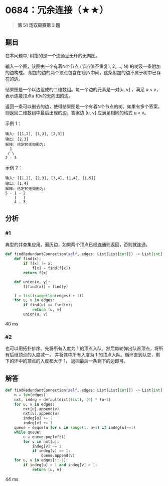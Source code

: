 # 0684：冗余连接（★★）


> **第 51 场双周赛第 3 题**

## 题目

在本问题中, 树指的是一个连通且无环的无向图。

输入一个图，该图由一个有着N个节点 (节点值不重复1, 2, ..., N) 的树及一条附加的边构成。
附加的边的两个顶点包含在1到N中间，这条附加的边不属于树中已存在的边。

结果图是一个以边组成的二维数组。每一个边的元素是一对[u, v] ，满足 u < v，
表示连接顶点u 和v的无向图的边。

返回一条可以删去的边，使得结果图是一个有着N个节点的树。如果有多个答案，
则返回二维数组中最后出现的边。答案边 [u, v] 应满足相同的格式 u < v。

 
示例 1：

	输入: [[1,2], [1,3], [2,3]]
	输出: [2,3]
	解释: 给定的无向图为:
	  1
	 / \
	2 - 3
	
示例 2：

	输入: [[1,2], [2,3], [3,4], [1,4], [1,5]]
	输出: [1,4]
	解释: 给定的无向图为:
	5 - 1 - 2
		|   |
		4 - 3

 
## 分析

### #1

典型的并查集应用。遍历边，如果两个顶点已经连通则返回，否则就连通。

```python
def findRedundantConnection(self, edges: List[List[int]]) -> List[int]:
    def find(x):
        if f[x] != x:
            f[x] = find(f[x])
        return f[x]

    def union(x, y):
        f[find(x)] = find(y)

    f = list(range(len(edges) + 1))
    for u, v in edges:
        if find(u) == find(v):
            return [u, v]
        union(u, v)
```
40 ms

### #2

也可以用拓扑排序。先将所有入度为 1 的顶点入队。然后每轮弹出队首顶点，将所有后继顶点的入度减一，
并将其中所有入度为 1 的顶点入队。循环直到队空，剩下的环中的顶点的入度都大于 1，
返回最后一条剩下的边即可。

## 解答

```python
def findRedundantConnection(self, edges: List[List[int]]) -> List[int]:
    n = len(edges)
    nxt, indeg = defaultdict(list), [0] * (n+1)
    for u, v in edges:
        nxt[u].append(v)
        nxt[v].append(u)
        indeg[u] += 1
        indeg[v] += 1
    queue = deque(u for u in range(1, n+1) if indeg[u]==1)
    while queue:
        u = queue.popleft()
        for v in nxt[u]:
            indeg[v] -= 1
            if indeg[v] == 1:
                queue.append(v)
    for u, v in edges[::-1]:
        if indeg[u] > 1 and indeg[v] > 1:
            return [u, v]
```
44 ms

